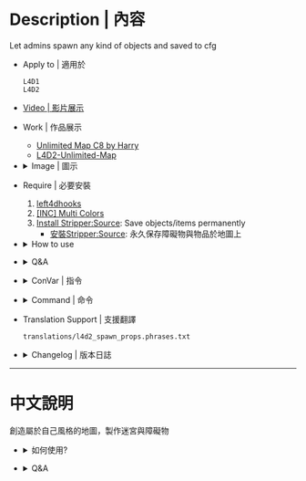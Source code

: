 # Description | 內容
Let admins spawn any kind of objects and saved to cfg

* Apply to | 適用於
	```
	L4D1
	L4D2
	```

* [Video | 影片展示](https://youtu.be/4josvz9xJso)

* Work | 作品展示
    * [Unlimited Map C8 by Harry](https://youtu.be/I_-QSn8F8Cs)
    * [L4D2-Unlimited-Map](https://github.com/fbef0102/L4D2-Unlimited-Map)

* <details><summary>Image | 圖示</summary>

	<br/>![l4d2_spawn_props_1](image/l4d2_spawn_props_1.jpg)
	<br/>![l4d2_spawn_props_2](image/l4d2_spawn_props_2.jpg)
	<br/>![l4d2_spawn_props_3](image/l4d2_spawn_props_3.jpg)
	<br/>![l4d2_spawn_props_4](image/l4d2_spawn_props_4.jpg)
	<br/>![l4d2_spawn_props_5](image/l4d2_spawn_props_5.jpg)
	<br/>![l4d2_spawn_props_6](image/l4d2_spawn_props_6.jpg)
	<br/>![l4d2_spawn_props_7](image/l4d2_spawn_props_7.jpg)
	<br/>![l4d2_spawn_props_8](image/l4d2_spawn_props_8.jpg)
	<br/>![l4d2_spawn_props_9](image/l4d2_spawn_props_9.jpg)
</details>

* Require | 必要安裝
    1. [left4dhooks](https://forums.alliedmods.net/showthread.php?t=321696)
	2. [[INC] Multi Colors](https://github.com/fbef0102/L4D1_2-Plugins/releases/tag/Multi-Colors)
    3. [Install Stripper:Source](https://github.com/fbef0102/Game-Private_Plugin/tree/main/Tutorial_教學區/English/Server/Install_Other_File#stripper): Save objects/items permanently
		* [安裝Stripper:Source](https://github.com/fbef0102/Game-Private_Plugin/tree/main/Tutorial_教學區/Chinese_繁體中文/Server/安裝其他檔案教學#安裝stripper): 永久保存障礙物與物品於地圖上

* <details><summary>How to use</summary>

	* Type ```!admin``` to call adm menu and you will see "Spawn Objects" option
	* **Create Object**
        1. Admin types !admin in chat->Spawn Objects->Spawn Objects->Select the spawn method
        2. Physics（affected by gravity），Non-solid（you can go through it），Solid（won't be affected by gravity），Items&Weapons（Guns, Melees, Supplies, Throwables, etc.）
			* Not all objects can be Physics
			* Not all objects can be Non-solid
			* Not all objects can be Solid (Go ask Valve)

	* **Save Object**
        1. Admin types ```!admin``` in chat->Spawn Objects->Save Objects->Save Stripper File
		2. All Spawned objects will be saved into ```addons\stripper\maps\xxxxx.cfg```
			* xxxx is map name
			* Auto-generate xxxxx.cfg if file not exist
		3. Restart Map

	* **Delete Object**
        1. Modify file: ```addons\stripper\maps\xxxxx.cfg```
			* xxxx is map name
		2. Find the object you want to delete by classname, origin, angles
		3. Delete code {}，for example:
			```php
			{
				"solid" "6"
				"origin" "2408 -140 0"
				"angles" "0 93 0"
				"model"	 "models/props/cs_militia/boxes_frontroom.mdl"
				"classname"	"prop_dynamic"
			}
			```
</details>

* <details><summary>Q&A</summary>

	* Why I can't read object names in the menu?
		* The [data/l4d2_spawn_props_models.txt](data/l4d2_spawn_props_models.txt) is Chinese language
		* Delete file and Use [data/l4d2_spawn_props_models_english.txt](data/l4d2_spawn_props_models_english.txt), rename to ```data/l4d2_spawn_props_models.txt```

	* How to add more models?
		* Modify ```data/l4d2_spawn_props_models.txt```
</details>

* <details><summary>ConVar | 指令</summary>

	* cfg\sourcemod\l4d2_spawn_props.cfg
		```php
        // Enable the Decorative category
        l4d2_spawn_props_category_decorative "1"

        // Enable the Exterior category
        l4d2_spawn_props_category_exterior "1"

        // Enable the Foliage category
        l4d2_spawn_props_category_foliage "1"

        // Enable the Interior category
        l4d2_spawn_props_category_interior "1"

        // Enable the Misc category
        l4d2_spawn_props_category_misc "1"

        // Enable the Vehicles category
        l4d2_spawn_props_category_vehicles "1"

        // Enable the Dynamic (Non-solid) Objects in the menu
        l4d2_spawn_props_dynamic "1"

        // Enable the Items & Weapons Objects in the menu
        l4d2_spawn_props_items "1"

        // Log if an admin spawns an object?
        l4d2_spawn_props_log_actions "0"

        // Enable the Physics Objects in the menu
        l4d2_spawn_props_physics "1"

        // Enable the Static (Solid) Objects in the menu
        l4d2_spawn_props_static "1"
		```
</details>

* <details><summary>Command | 命令</summary>

	* **Spawns an object with the given information, sm_spawnprop <model> [static | dynamic | physics] [cursor | origin] (Adm required: ADMFLAG_UNBAN)**
		```php
		sm_spawnprop
		```

	* **Save all the spawned object in a stripper file, path: addons/stripper/maps/XXXX.cfg (XXXX is map name) (Adm required: ADMFLAG_UNBAN)**
		```php
		sm_savemap
		```

	* **Rotates the looking spawned object with the desired angles, Usage: sm_prop_rotate <axys> <angles> [EX: !prop_rotate x 30] (Adm required: ADMFLAG_UNBAN)**
		```php
		sm_prop_rotate
		```

	* **Remove last spawned object (Adm required: ADMFLAG_UNBAN)**
		```php
		sm_prop_removelast
		```

	* **Remove the looking object (Adm required: ADMFLAG_UNBAN)**
		```php
		sm_prop_removelook
		```

	* **Remove all spawned objects (Adm required: ADMFLAG_UNBAN)**
		```php
		sm_prop_removeall
		```

	* **Move the looking spawned object with the desired movement type, Usage: sm_prop_move <axys> <distance> [EX: !prop_move x 30] (Adm required: ADMFLAG_UNBAN)**
		```php
		sm_prop_move
		```

	* **Forces the looking spawned object angles, Usage: sm_prop_setang <X Y Z> [EX: !prop_setang 30 0 34] (Adm required: ADMFLAG_UNBAN)**
		```php
		sm_prop_setang
		```

	* **Sets the looking spawned object position, Usage: sm_prop_setpos <X Y Z> [EX: !prop_setpos 505 -34 17 (Adm required: ADMFLAG_UNBAN)**
		```php
		sm_prop_setpos
		```

	* **Locks the looking spawned object, Use for move and rotate (Adm required: ADMFLAG_UNBAN)**
		```php
		sm_prop_lock
		```

	* **Clone the last spawned object (Adm required: ADMFLAG_UNBAN)**
		```php
		sm_prop_clone
		```

	* **Print the looking object information (Adm required: ADMFLAG_UNBAN)**
		```php
		sm_prop_print
		```
</details>

* Translation Support | 支援翻譯
	```
	translations/l4d2_spawn_props.phrases.txt
	```

* <details><summary>Changelog | 版本日誌</summary>

	* v4.3 (2025-10-7)
		* Update translation

	* v4.2 (2025-5-23)
		* Suppprt float number

	* v4.1 (2024-3-24)
		* Fixed error

	* v4.0 (2023-2-21)
		* Support stripper cvar to save map.cfg
			```c
			// Stripper Config Path
			stripper_cfg_path "addons/stripper"
			```

	* v3.9 (2023-1-5)
        * Fixed Item Position Menu Error.

	* v3.8 (2022-11-3)
        * Remake Code
        * Translation Support
        * some menu has back button
        * menu won't be disappeared if I spawn an object
        * Add more options
        * More objects
        * New Spawn Method: Items&Weapons, you can spawn Guns, Melees, Supplies, Throwables, etc.
        * Remove routing, cache, only stripper save method

	* v2.0
        * [Original Post by honorcode23](https://forums.alliedmods.net/showthread.php?t=127418)
</details>

- - - -
# 中文說明
創造屬於自己風格的地圖，製作迷宮與障礙物

* <details><summary>如何使用?</summary>

	* 如何創造物件?
		1. 管理員輸入```!admin```->生成物件->生成物件->選擇其中一項
		2. 動態（會受重力影響），穿透（擺好看），固態（不受重力影響），物品（槍械、近戰、醫療物品、投擲物品、彈藥堆、雷射裝置）
			* 非所有模型都能變成動態
			* 非所有模型都能變成穿透
			* 非所有模型都能變成固態 (去問Valve，認真你就輸了)

	* 如何儲存物件?
		1. 管理員輸入```!admin```->生成物件->儲存物件
		2. 生成的物件會儲存於```addons\stripper\maps\xxxxx.cfg```
			* xxxx是地圖名
			* 沒有此cfg也會自動產生
		3. 重啟地圖

	* 如何刪除已經儲存的物件?
		1. 編輯檔案 ```addons\stripper\maps\xxxxx.cfg```
			* xxxx是地圖名
		2. 透過 ```"model" "origin" "angles"```關鍵字查找你要刪除的物件
			* origin: 位置
			* angles: 角度
			* model: 模組
		3. 刪除整段上下{}，譬如
			```php
			{
				"solid" "6"
				"origin" "2408 -140 0"
				"angles" "0 93 0"
				"model"	 "models/props/cs_militia/boxes_frontroom.mdl"
				"classname"	"prop_dynamic"
			}
			```
</details>

* <details><summary>Q&A</summary>

	* 如何增加更多模組?
		* 編輯檔案 [data/l4d2_spawn_props_models.txt](data/l4d2_spawn_props_models.txt)
</details>


